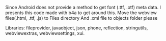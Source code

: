 Since Android does not provide a method to get font (.ttf, .otf) meta data. I presents this code made with b4a to get around this.
Move the webview files(.html, .ttf, .js) to Files directory And .xml file to objects folder please

Libraries:
fileprovider, 
javaobject, 
json, 
phone, 
reflection, 
stringutils, 
webviewextras, 
webviewsettings, 
xui.



